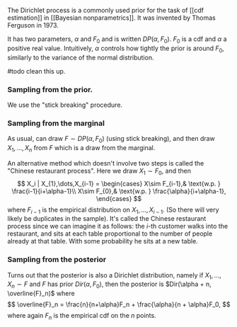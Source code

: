 The Dirichlet process is a commonly used prior for the task of [[cdf estimation]] in [[Bayesian nonparametrics]]. It was invented by Thomas Ferguson in 1973. 

It has two parameters, $\alpha$ and $F_0$ and is written $DP(\alpha,F_0)$. $F_0$ is a cdf and $\alpha$ a positive real value. Intuitively, $\alpha$ controls how tightly the prior is around $F_0$, similarly to the variance of the normal distribution. 

#todo clean this up.

### Sampling from the prior.  
We use the "stick breaking" procedure. 

### Sampling from the marginal 
As usual, can draw $F\sim DP(\alpha,F_0)$ (using stick breaking), and then draw $X_1,\dots,X_n$ from $F$ which is a draw from the marginal. 

An alternative method which doesn't involve two steps is called the "Chinese restaurant process". Here we draw $X_1\sim F_0$, and then 
$$
X_i | X_{1},\dots,X_{i-1} = \begin{cases}
X\sim F_{i-1},& \text{w.p. } \frac{i-1}{i+\alpha-1}\\
X\sim F_{0},& \text{w.p. } \frac{\alpha}{i+\alpha-1},
\end{cases}
$$
where $F_{i-1}$ is the empirical distribution on $X_1,\dots,X_{i-1}$. (So there will very likely be duplicates in the sample). It's called the Chinese restaurant process since we can imagine it as follows: the $i$-th customer walks into the restaurant, and sits at each table proportional to the number of people already at that table. With some probability he sits at a new table. 

### Sampling from the posterior 
Turns out that the posterior is also a Dirichlet distribution, namely if $X_1,\dots,X_n\sim F$ and $F$ has prior $Dir(\alpha,F_0)$, then the posterior is $Dir(\alpha + n, \overline{F}_n)$ where 
$$
\overline{F}_n = \frac{n}{n+\alpha}F_n + \frac{\alpha}{n + \alpha}F_0,
$$
where again $F_n$ is the empirical cdf on the $n$ points. 
